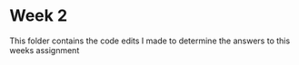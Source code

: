 # Week 2

This folder contains the code edits I made to determine the answers to this weeks assignment
